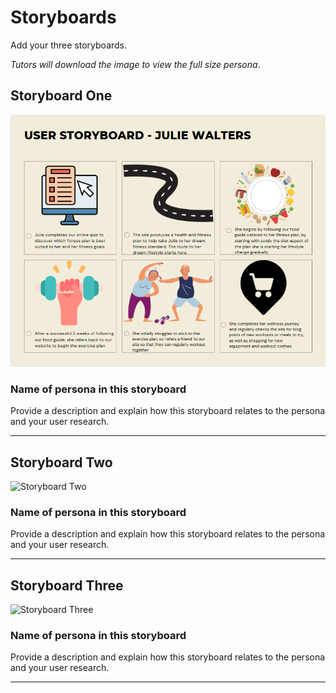 # Storyboards

Add your three storyboards.

*Tutors will download the image to view the full size persona*.

## Storyboard One

<img src="sp2-media/JulieStoryboard.png" alt="Storyboard One" width="1000">

### Name of persona in this storyboard
Provide a description and explain how this storyboard relates to the persona and your user research.

---

## Storyboard Two

<img src="sp1-media/storyboard.png" alt="Storyboard Two" width="1000">

### Name of persona in this storyboard
Provide a description and explain how this storyboard relates to the persona and your user research.

---

## Storyboard Three

<img src="sp1-media/Storyboard - NB.png" alt="Storyboard Three" width="1000">

### Name of persona in this storyboard
Provide a description and explain how this storyboard relates to the persona and your user research.

---
